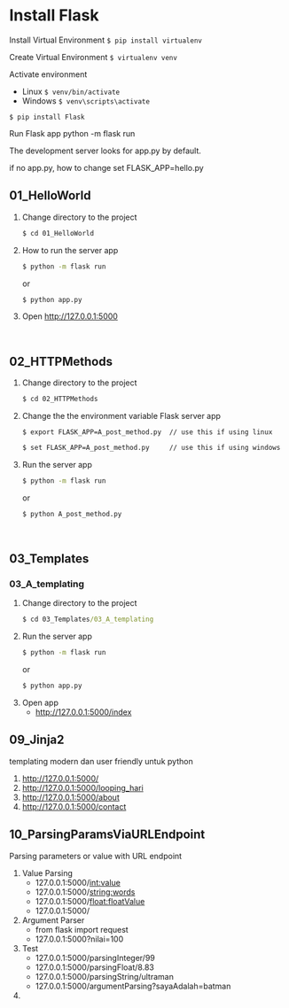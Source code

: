 # Install Flask

Install Virtual Environment
`$ pip install virtualenv`

Create Virtual Environment
`$ virtualenv venv`

Activate environment
- Linux `$ venv/bin/activate`
- Windows `$ venv\scripts\activate`

`$ pip install Flask`

Run Flask app
python -m flask run

The development server looks for app.py by default.

if no app.py, how to change
set FLASK_APP=hello.py

## 01_HelloWorld

1. Change directory to the project
   ```cmd
   $ cd 01_HelloWorld
   ```
2. How to run the server app
   ```cmd
   $ python -m flask run
   ```
   or
   ```cmd
   $ python app.py
   ```
3. Open http://127.0.0.1:5000
<br>


## 02_HTTPMethods
1. Change directory to the project
   ```cmd
   $ cd 02_HTTPMethods
   ```
2. Change the the environment variable Flask server app
   ```terminal
   $ export FLASK_APP=A_post_method.py  // use this if using linux
   ```
   ```cmd
   $ set FLASK_APP=A_post_method.py     // use this if using windows
   ```
3. Run the server app
   ```sh
   $ python -m flask run
   ```
   or
   ```cmd
   $ python A_post_method.py
   ```
<br>

## 03_Templates
### 03_A_templating
1. Change directory to the project
   ```cmd
   $ cd 03_Templates/03_A_templating
   ```
2. Run the server app
   ```sh
   $ python -m flask run
   ```
   or
   ```cmd
   $ python app.py
   ```
3. Open app
   - http://127.0.0.1:5000/index

## 09_Jinja2
templating modern dan user friendly untuk python
1. http://127.0.0.1:5000/
2. http://127.0.0.1:5000/looping_hari
3. http://127.0.0.1:5000/about
4. http://127.0.0.1:5000/contact

## 10_ParsingParamsViaURLEndpoint
Parsing parameters or value with URL endpoint
1. Value Parsing
   - 127.0.0.1:5000/<int:value>
   - 127.0.0.1:5000/<string:words>
   - 127.0.0.1:5000/<float:floatValue>
   - 127.0.0.1:5000/<bebas>
2. Argument Parser
   - from flask import request
   - 127.0.0.1:5000?nilai=100
3. Test
   - 127.0.0.1:5000/parsingInteger/99
   - 127.0.0.1:5000/parsingFloat/8.83
   - 127.0.0.1:5000/parsingString/ultraman
   - 127.0.0.1:5000/argumentParsing?sayaAdalah=batman
4. 
